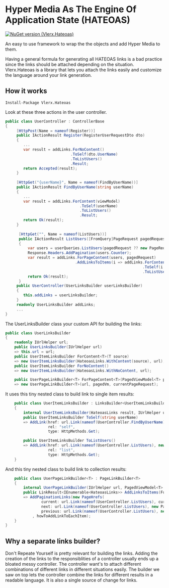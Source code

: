 # Hyper Media As The Engine Of Application State (HATEOAS)

[![NuGet version (Vlerx.Hateoas)](https://img.shields.io/nuget/v/Vlerx.Hateoas.svg?style=flat-square)](https://www.nuget.org/packages/Vlerx.Hateoas/)

An easy to use framework to wrap the the objects and add Hyper Media to them.

Having a general formula for generating all HATEOAS links is a bad practice since the links should be attached depending on the situation. Vlerx.Hateoas is a library that lets you attach the links easily and customize the language around your link generation.

## How it works
`Install-Package Vlerx.Hateoas`

Look at these three actions in the user controller.
```cs
public class UserController : ControllerBase
{
     [HttpPost(Name = nameof(Register))]
     public IActionResult Register(RegisterUserRequestDto dto)
     {
        ...
        var result = addLinks.ForNoContent()
                             .ToSelf(dto.UserName)
                             .ToListUsers()
                             .Result;
        return Accepted(result);
     }
     
     [HttpGet("{userName}", Name = nameof(FindByUserName))]
     public IActionResult FindByUserName(string userName)
     {
        ...
        var result = addLinks.ForContent(viewModel)
                                 .ToSelf(userName)
                                 .ToListUsers()
                                 .Result;
        return Ok(result);
     }
      
      [HttpGet("", Name = nameof(ListUsers))]
      public IActionResult ListUsers([FromQuery]PageRequest pagedRequest)
      {
          var users = userQueries.ListUsers(pagedRequest ?? new PageRequest { PageNumber = 1, PageSize = 10 });
          Response.Headers.AddPagination(users.Counter);
          var result = addLinks.ForPageContent(users, pagedRequest)
                               .AddLinksToItems(i => addLinks.ForContent(i)
                                                             .ToSelf(i.UserName)
                                                             .ToListUsers().Result);
          return Ok(result);
      }
     public UserController(UserLinksBuilder userLinksBuilder)
     {
        this.addLinks = userLinksBuilder;
     }
     readonly UserLinksBuilder addLinks;
     ...
}
````
The UserLinksBuilder class your custom API for building the links:
```cs
public class UserLinksBuilder
{
    readonly IUrlHelper url;
    public UserLinksBuilder(IUrlHelper url)
    => this.url = url;
    public UserItemLinksBuilder ForContent<T>(T source)
    => new UserItemLinksBuilder(HateoasLinks.WithContent(source), url);
    public UserItemLinksBuilder ForNoContent()
    => new UserItemLinksBuilder(HateoasLinks.WithNoContent, url);

    public UserPageLinkBuilder<T> ForPageContent<T>(PagedViewModel<T> pagedVm, PageRequest currentPageRequest)
    => new UserPageLinkBuilder<T>(url, pagedVm, currentPageRequest);
```
It uses this tiny nested class to build link to single item results:
```cs
    public class UserItemLinksBuilder : LinksBuilder<UserItemLinksBuilder>
    {
        internal UserItemLinksBuilder(HateoasLinks result, IUrlHelper url) : base(result, url) { }
        public UserItemLinksBuilder ToSelf(string userName)
        => AddLink(href: url.Link(nameof(UserController.FindByUserName), new { userName }),
                   rel: "self",
                   type: HttpMethods.Get);

        public UserItemLinksBuilder ToListUsers()
        => AddLink(href: url.Link(nameof(UserController.ListUsers), new PageRequest { PageNumber = 1, PageSize = 10 }),
                   rel: "list",
                   type: HttpMethods.Get);
    }
```
And this tiny nested class to build link to collection results:
```cs
    public class UserPageLinkBuilder<T> : PageLinkBuilder<T>
    {
        internal UserPageLinkBuilder(IUrlHelper url, PagedViewModel<T> pagedVm, PageRequest currentPageRequest) : base(url, pagedVm, currentPageRequest) { }
        public LinkResult<IEnumerable<HateoasLinks>> AddLinksToItems(Func<T, HateoasLinks> howToAddLinkToEachItem)
        => AddPaginationLinks(new PageHrefs(
                current: url.Link(nameof(UserController.ListUsers), currentPageRequest),
                next: url.Link(nameof(UserController.ListUsers), new PageRequest { PageNumber = currentPageRequest.PageNumber + 1, PageSize = currentPageRequest.PageSize }),
                previous: url.Link(nameof(UserController.ListUsers), new PageRequest { PageNumber = currentPageRequest.PageNumber - 1, PageSize = currentPageRequest.PageSize }))
            , howToAddLinkToEachItem);
    }
}
```

## Why a separate links builder?
Don't Repeate Yourself is pretty relevant for building the links. 
Adding the creation of the links to the responsiblities of a controller usually ends up a bloated messy controller. The controller want's to attach different combinations of different links in different situations easily. The builder we saw on top lets the controller combine the links for different results in a readable language. 
It is also a single source of change for links.
